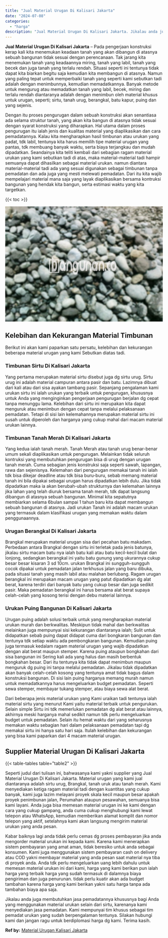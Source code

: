 ```yaml
---
title: "Jual Material Urugan Di Kalisari Jakarta"
date: "2024-07-08"
categories: 
  - "harga"
description: "Jual Material Urugan Di Kalisari Jakarta. Jikalau anda juga membutuhkan jasa pemadatannya khususnya bagi Anda yang menggunakan material urukan selain dari si..."
---
```


**Jual Material Urugan Di Kalisari Jakarta** – Pada pengerjaan konstruksi kerap kali kita menemukan keadaan tanah yang akan dibangun di atasnya sebuah bangunan tidak sesuai dengan perencanaan. Tak jarang kita menemukan tanah yang keadaannya miring, tanah yang labil, tanah yang becek dan juga tanah yang terlalu rendah. Situasi seperti ini tentunya tidak dapat kita biarkan begitu saja kemudian kita membangun di atasnya. Namun yang paling tepat untuk memperbaiki tanah yang seperti kami sebutkan tadi adalah dengan menimbunnya, kemudian memadatkannya. Banyak metode untuk mengurug atau memadatkan tanah yang labil, becek, miring dan terlalu rendah diantaranya adalah dengan menimbun oleh material khusus untuk urugan, seperti; sirtu, tanah urug, berangkal, batu kapur, puing dan yang sejenis.

Dengan itu proses pengurugan dalam sebuah konstruksi akan senantiasa ada selama struktur tanah, yang akan kita bangun di atasnya tidak sesuai dengan syarat konstruksi yang diharapkan. Hal utama dalam proses pengurugan itu ialah jenis dan kualitas material yang diaplikasikan dan cara pemadatannya. Kalau kita mengharapkan hasil timbunan atau urukan yang padat, tdk labil, tentunya kita harus memilih tipe material urugan yang pantas, tdk membuang banyak waktu, serta biaya terjangkau dan mudah dipadatkan. Seandainya kita teliti kembali dari sebagian ragam material urukan yang kami sebutkan tadi di atas, maka material-material tadi hampir semuanya dapat dihasilkan sebagai material urukan. namun diantara material-material tadi ada yang sesuai digunakan sebagai timbunan tanpa pemadatan dan ada juga yang mesti melewati pemadatan. Dari itu kita wajib mempelajari material mana saja yang layak diaplikasikan bersama kontruksi bangunan yang hendak kita bangun, serta estimasi waktu yang kita targetkan.

{{< toc >}}

![Jual Material Urugan Di Kalisari Jakarta](/images/jual-urugan-43.png)

## Kelebihan dan Kekurangan Material Timbunan

Berikut ini akan kami paparkan satu persatu, kelebihan dan kekurangan beberapa material urugan yang kami Sebutkan diatas tadi.

### Timbunan Sirtu Di Kalisari Jakarta

Yang pertama merupakan material sirtu disebut juga dg sirtu urug. Sirtu urug ini adalah material campuran antara pasir dan batu. Lazimnya dibuat dari kali atau dari sisa ayakan tambang pasir. Sepanjang pengalaman kami urukan sirtu ini ialah urukan yang terbaik untuk pengurugan, khususnya untuk Anda yang menginginkan pengerjaan pengurugan berjalan dg cepat tanpa menunggu lama. Kelebihan dari sirtu ini merupakan kita dapat menguruk atau menimbun dengan cepat tanpa melalui pelaksanaan pemadatan. Tetapi di sisi lain kelemahannya merupakan material sirtu ini susah untuk diperoleh dan harganya yang cukup mahal dari macam material urukan lainnya.

### Timbunan Tanah Merah Di Kalisari Jakarta

Yang kedua ialah tanah merah. Tanah Merah atau tanah urug benar-benar umum sekali diaplikasikan untuk pengurugan. Melainkan tidak seluruh kontruksi yang membutuhkan pengurugan bisa di urug dengan urugan tanah merah. Cuma sebagian jenis konstruksi saja seperti sawah, lapangan, rawa dan sejenisnya. Kelemahan dari pengurugan memakai tanah ini ialah tdk bisa dikejar deadline atau tdk bisa buru-buru, sebab memang material tanah ini bila dipakai sebagai urugan harus dipadatkan lebih dulu. Jika tidak dipadatkan maka ia akan berubah-ubah strukturnya dan kelemahan lainnya jika lahan yang telah diuruk bersama tanah merah, tdk dapat langsung dibangun di atasnya sebuah bangunan. Minimal kita sepatutnya membiarkan selama 6bulan sampai 1 tahun baru kita dapat membangun sebuah bangunan di atasnya. Jadi urukan Tanah ini adalah macam urukan yang termasuk dalam klasifikasi urugan yang memakan waktu dalam penggunaannya.

### Urugan Berangkal Di Kalisari Jakarta

Brangkal merupakan material urugan sisa dari pecahan batu makadam. Perbedaan antara Brangkal dengan sirtu ini terletak pada jenis batunya, jikalau sirtu macam batu nya ialah batu kali atau batu kecil-kecil bulat dan lonjong, sedangkan berangkal ini yaitu batu gunung yang ukurannya cukup besar besar kisaran 3 sd 10cm. urukan Brangkal ini sungguh-sungguh cocok dipakai untuk pemadatan jalan terkhusus jalan yang baru dibuka, pada situasi tanah yang masih labil atau malahan berlubang. Ragam urugan berangkal ini merupakan macam urugan yang patut dipadatkan dg alat berat, karena terdiri dari banyak batu yang cukup besar dan juga sedikit pasir. Maka pemadatan berangkal ini harus bersama alat berat supaya celah-celah yang kosong terisi dengan debu material lainnya.

### Urukan Puing Bangunan Di Kalisari Jakarta

Urugan puing adalah solusi terbaik untuk yang mengharapkan material urukan murah dan berkwalitas. Meskipun tidak mahal dan berkwalitas melainkan juga mempunyai sisi kekurangan diantaranya ialah; Sulit untuk didapatkan sebab puing dapat didapat cuma dari bongkaran bangunan dan tentunya tdk setiap waktu ada pembongkaran bangunan. Kemudian puing juga termasuk kedalam ragam material urugan yang wajib dipadatkan dengan alat berat maupun stemper. Karena puing ataupun bongkahan dari sisa bangunan ini Sering kali ada yang halus dan masih berbentuk bongkahan besar. Dari itu tentunya kita tidak dapat menimbun maupun menguruk dg puing ini tanpa melalui pemadatan. Jikalau tidak dipadatkan akan banyak celah-celah kosong yang tentunya amat tidak bagus dalam konstruksi bangunan. Di sisi lain puing harganya memang murah namun untuk memadatkannya harus mengeluarkan budget pemadatan. Seperti sewa stemper, membayar tukang stemper, atau biaya sewa alat berat.

Dari beberapa jenis material urukan yang Kami uraikan tadi tentunya ialah material sirtu yang menurut Kami yaitu material terbaik untuk pengurukan. Selain simple Sirtu ini tdk memerlukan pemadatan dg alat berat atau lainnya, akhirnya meski harganya mahal sedikit namun tdk perlu mengeluarkan budget untuk pemadatan. Selain itu hemat waktu dari yang seharusnya memakan waktu sebagian hari dalam pelaksanaan pemadatan tapi dg memakai sirtu ini hanya satu hari saja. Itulah kelebihan dan kekurangan yang bisa kami paparkan dari 4 macam material urugan.

## Supplier Material Urugan Di Kalisari Jakarta

{{< table-tables table="table2" >}}

Seperti judul dari tulisan ini, bahwasanya kami yakni supplier yang Jual Material Urugan Di Kalisari Jakarta. Material urugan yang kami jual diantaranya adalah sirtu urug, Brangkal, tanah uruk atau tanah merah. Kami menyediakan ketiga ragam material tadi dengan kuantitas yang cukup banyak, kami juga lazim melayani proyek skala kecil maupun besar apakah proyek penimbunan jalan, Perumahan ataupun pesawahan, semuanya bisa kami layani. Anda juga bisa memesan material urugan ini ke kami dengan cara yang cukup gampang, anda cuma cukup menghubungi kami lewat telepon atau WhatsApp, kemudian memberikan alamat komplit dan nomor telepon yang aktif, setelahnya kami akan langsung mengirim material urukan yang anda pesan.

Kabar baiknya lagi anda tidak perlu cemas dg proses pembayaran jika anda mengorder material urukan ini kepada kami. Karena kami menerapkan sistem pembayaran yang amat aman, tidak beresiko untuk anda sebagai konsumen. Kami juga menggunakan sistem pembayaran cash on delivery atau COD yakni membayar material yang anda pesan saat material nya tiba di proyek anda. Anda tdk perlu mengeluarkan uang lebih dahulu untuk memesan material urukan ini dari kami, harga yang kami berikan pun ialah harga yang terbaik harga yang sudah termasuk di dalamnya biaya pengiriman dan juga penurunan. tidak perlu kuatir akan ada budget tambahan karena harga yang kami berikan yakni satu harga tanpa ada tambahan biaya apa saja.

Jikalau anda juga membutuhkan jasa pemadatannya khususnya bagi Anda yang menggunakan material urukan selain dari sirtu, karenanya kami menyediakan jasa pemadatan. Kami mempunyai tim khusus sebagai tim pemadat urukan yang sudah berpengalaman tentunya. Silakan hubungi kami dan jangan ragu untuk berdiplomasi harga dg kami. Terima kasih.

**Ref by:** [Material Urugan Kalisari Jakarta](https://id.wikipedia.org/wiki/Material)
